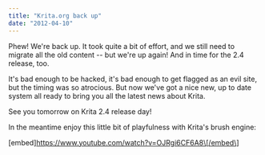 ```yaml
---
title: "Krita.org back up"
date: "2012-04-10"
---
```


Phew! We're back up. It took quite a bit of effort, and we still need to migrate all the old content -- but we're up again! And in time for the 2.4 release, too.

It's bad enough to be hacked, it's bad enough to get flagged as an evil site, but the timing was so atrocious. But now we've got a nice new, up to date system all ready to bring you all the latest news about Krita.

See you tomorrow on Krita 2.4 release day!

In the meantime enjoy this little bit of playfulness with Krita's brush engine:

\[embed\]https://www.youtube.com/watch?v=OJRgi6CF6A8\[/embed\]
